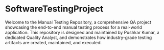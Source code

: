 # SoftwareTestingProject
Welcome to the Manual Testing Repository, a comprehensive QA project showcasing the end-to-end manual testing process for a real-world application. This repository is designed and maintained by Pushkar Kumar, a dedicated Quality Analyst, and demonstrates how industry-grade testing artifacts are created, maintained, and executed.
